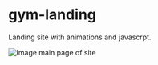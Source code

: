 ﻿# gym-landing
Landing site with animations and javascrpt.

![Image main page of site](gym-landing/blob/main/img/man-holds-barbell.png)

